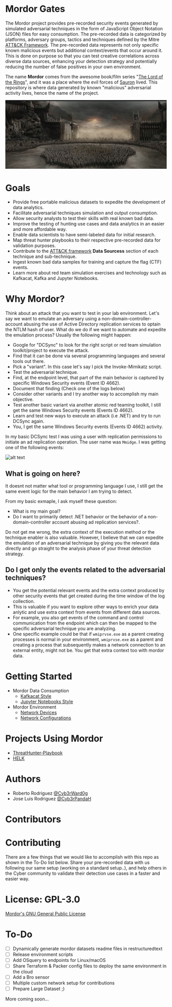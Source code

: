 # Mordor Gates

The Mordor project provides pre-recorded security events generated by simulated adversarial techniques in the form of JavaScript Object Notation (JSON) files for easy consumption. The pre-recorded data is categorized by platforms, adversary groups, tactics and techniques defined by the Mitre [ATT&CK Framework](https://attack.mitre.org/wiki/Main_Page). The pre-recorded data represents not only specific known malicious events but additional context/events that occur around it. This is done on purpose so that you can test creative correlations across diverse data sources, enhancing your detection strategy and potentially reducing the number of false positives in your own environment.

The name **Mordor** comes from the awesome book/film series "[The Lord of the Rings](https://en.wikipedia.org/wiki/The_Lord_of_the_Rings_(film_series))", and it was a place where the evil forces of [Sauron](https://en.wikipedia.org/wiki/Sauron) lived. This repository is where data generated by known "malicious" adversarial activity lives, hence the name of the project.

![alt text](docs/source/_static/mordor-gate-main.jpg "Mordor-Gates")

# Goals

* Provide free portable malicious datasets to expedite the development of data analytics.
* Facilitate adversarial techniques simulation and output consumption.
* Allow security analysts to test their skills with real known bad data.
* Improve the testing of hunting use cases and data analytics in an easier and more affordable way.
* Enable data scientists to have semi-labeled data for initial research.
* Map threat hunter playbooks to their respective pre-recorded data for validation purposes.
* Contribute to the [ATT&CK framework](https://attack.mitre.org/wiki/Main_Page) **Data Sourcess** section of each technique and sub-technique.
* Ingest known bad data samples for training and capture the flag (CTF) events.
* Learn more about red team simulation exercises and technology such as Kafkacat, Kafka and Jupyter Notebooks.

# Why Mordor?

Think about an attack that you want to test in your lab environment.
Let's say we want to emulate an adversary using a non-domain-controller-account abusing the use of Active Directory replication services to optain the NTLM hash of user.
What do we do if we want to automate and expedite the emulation process? Usually the following might happen:

* Google for "DCSync" to look for the right script or red team simulation toolkit/project to execute the attack.
* Find that it can be done via several programming languages and several tools out there.
* Pick a "variant". In this case let's say I pick the Invoke-Mimikatz script.
* Test the adversarial technique.
* Find, at the endpoint level, that part of the main behavior is captured by specific Windows Security events (Event ID 4662).
* Document that finding (Check one of the logs below)
* Consider other variants and I try another way to accomplish my main objective.
* Test another basic variant via another atomic red teaming toolkit, I still get the same Windows Security events (Events ID 4662).
* Learn and test new ways to execute an attack (i.e .NET) and try to run DCSync again.
* You, I get the same Windows Security events (Events ID 4662) activity.

In my basic DCSync test I was using a user with replication permissions to initiate an ad replication operation.
The user name was ``Mmidge``.
I was getting one of the following events:

![alt text](docs/source/_static/event-log-dcsync.png "Event 4662")

## What is going on here?

It doesnt not matter what tool or programming language I use, I still get the same event logic for the main behavior I am trying to detect.

From my basic exmaple, I ask myself these question:

* What is my main goal?
* Do I want to primarily detect .NET behavior or the behavior of a non-domain-controller account abusing ad replication services?.

Do not get me wrong, the extra context of the execution method or the technique enabler is also valuable.
However, I believe that we can expedite the emulation of an adversarial technique by giving you the relevant data directly and go straight to the analysis phase of your threat detection strategy.

## Do I get only the events related to the adversarial techniques?

* You get the potential relevant events and the extra context produced by other security events that get created during the time window of the log collection.
* This is valuable if you want to explore other ways to enrich your data anlytic and use extra context from events from different data sources.
* For example, you also get events of the command and control communication from the endpoint which can then be mapped to the specific adversarial technique you are analyzing.
* One specific example could be that if ``wmiprvse.exe`` as a parent creating processes is normal in your environment, ``wmiprvse.exe`` as a parent and creating a process that subsequently makes a network connection to an external entity, might not be. You get that extra context too with mordor data.

# Getting Started

* Mordor Data Consumption
    * [Kafkacat Style]()
    * [Jupyter Notebooks Style]()
* Mordor Environment
    * [Network Devices]()
    * [Network Configurations]()

# Projects Using Mordor

* [ThreatHunter-Playbook](https://github.com/Cyb3rWard0g/ThreatHunter-Playbook)
* [HELK](https://github.com/Cyb3rWard0g/HELK)

# Authors

* Roberto Rodriguez [@Cyb3rWard0g](https://twitter.com/Cyb3rWard0g)
* Jose Luis Rodriguez [@Cyb3rPandaH](https://twitter.com/Cyb3rPandaH)

# Contributors

# Contributing

There are a few things that we would like to accomplish with this repo as shown in the To-Do list below. Share your pre-recorded data with us following our same setup (working on a standard setup..), and help others in the Cyber community to validate their detection use cases in a faster and easier way.  

# License: GPL-3.0

[ Mordor's GNU General Public License](https://github.com/Cyb3rWard0g/Mordor/blob/master/LICENSE)

# To-Do

- [ ] Dynamically generate mordor datasets readme files in restructuredtext
- [ ] Release environment scripts
- [ ] Add OSquery to endpoints for Linux/macOS
- [ ] Share Terraform & Packer config files to deploy the same environment in the cloud
- [ ] Add a Bro sensor
- [ ] Multiple custom network setup for contributions
- [ ] Prepare Large Dataset ;)

More coming soon...